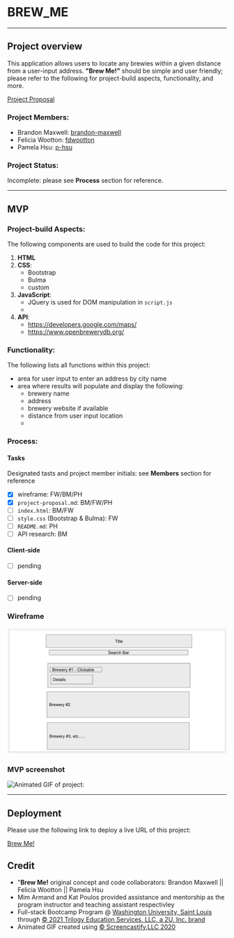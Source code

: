 # BREW_ME

****

## Project overview

This application allows users to locate any brewies within a given distance from a user-input address. **"Brew Me!"** should be simple and user friendly; please refer to the following for project-build aspects, functionality, and more.

[Project Proposal](./project-proposal.md)

### Project Members:

* Brandon Maxwell: [brandon-maxwell](https://github.com/brandon-maxwell)
* Felicia Wootton: [fdwootton](https://github.com/fdwootton)
* Pamela Hsu: [p-hsu](https://github.com/p-hsu)

### Project Status:

Incomplete: please see **Process** section for reference.

****

## MVP

### Project-build Aspects:

The following components are used to build the code for this project:

1. **HTML**
2. **CSS**:
    * Bootstrap
    * Bulma
    * custom
3. **JavaScript**:
    * JQuery is used for DOM manipulation in `script.js`
    * 
4. **API**:
    * https://developers.google.com/maps/
    * https://www.openbrewerydb.org/

### Functionality:

The following lists all functions within this project:

* area for user input to enter an address by city name
* area where results will populate and display the following:
    - brewery name
    - address
    - brewery website if available 
    - distance from user input location
    - 

### Process:
#### Tasks

Designated tasts and project member initials: see **Members** section for reference
* [x] wireframe: FW/BM/PH
* [x] `project-proposal.md`: BM/FW/PH
* [ ] `index.html`: BM/FW
* [ ] `style.css` (Bootstrap & Bulma): FW
* [ ] `README.md`: PH
* [ ] API research: BM

#### Client-side
* [ ] pending

#### Server-side
* [ ] pending

### Wireframe

![Screenshot of wireframe:](./assets/images/brew-me-wireframe.png)

### MVP screenshot

![Animated GIF of project:](./assets/images/brew-me-gif.png)

****

## Deployment

Please use the following link to deploy a live URL of this project:

[Brew Me!](https:/p-hsu.gitpub.io/Brew_Me)

## Credit

* "**Brew Me!** original concept and code collaborators: Brandon Maxwell || Felicia Wootton || Pamela Hsu
* Mim Armand and Kat Poulos provided assistance and mentorship as the program instructor and teaching assistant respectivley
* Full-stack Bootcamp Program @ [Washington University, Saint Louis](https://bootcamp.tlcenter.wustl.edu/) through [© 2021 Trilogy Education Services, LLC, a 2U, Inc. brand](https://www.trilogyed.com/)
* Animated GIF created using [© Screencastify,LLC 2020](https://www.screencastify.com/)






